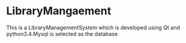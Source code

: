 # LibraryMangaement
This is a LibraryManagementSystem which is developed using Qt and python3.4.Mysql is selected as the database
